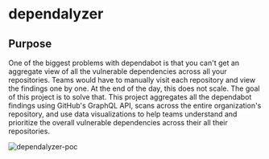 # dependalyzer

## Purpose

One of the biggest problems with dependabot is that you can't get an aggregate view of all the vulnerable dependencies across all your repositories. Teams would have to manually visit each repository and view the findings one by one. At the end of the day, this does not scale. The goal of this project is to solve that. This project aggregates all the dependabot findings using GitHub's GraphQL API, scans across the entire organization's repository, and use data visualizations to help teams understand and  prioritize the overall vulnerable dependencies across their all their repositories.


![dependalyzer-poc](https://user-images.githubusercontent.com/11414669/226249186-43c4e6bc-bd5e-4432-9a87-1767b344a4c4.png)
